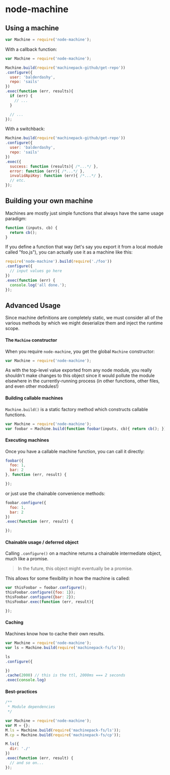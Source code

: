 # node-machine


## Using a machine

```javascript
var Machine = require('node-machine');
```

With a callback function:

```javascript
var Machine = require('node-machine');

Machine.build(require('machinepack-github/get-repo'))
.configure({
  user: 'balderdashy',
  repo: 'sails'
})
.exec(function (err, results){
  if (err) {
    // ...
  }

  // ...
});
```


With a switchback:

```javascript
Machine.build(require('machinepack-github/get-repo'))
.configure({
  user: 'balderdashy',
  repo: 'sails'
})
.exec({
  success: function (results){ /*...*/ },
  error: function (err){ /*...*/ },
  invalidApiKey: function (err){ /*...*/ },
  // etc.
});
```


## Building your own machine

Machines are mostly just simple functions that always have the same usage paradigm:

```javascript
function (inputs, cb) {
  return cb();
}
```


If you define a function that way (let's say you export it from a local module called "foo.js"), you can actually use it as a machine like this:

```javascript
require('node-machine').build(require('./foo'))
.configure({
  // input values go here
})
.exec(function (err) {
  console.log('all done.');
});
```





## Advanced Usage

Since machine definitions are completely static, we must consider all of the various methods by which we might deserialize them and inject the runtime scope.

#### The `Machine` constructor

When you require `node-machine`, you get the global `Machine` constructor:

```javascript
var Machine = require('node-machine');
```

As with the top-level value exported from any node module, you really shouldn't make changes to this object since it would pollute the module elsewhere in the currently-running process (in other functions, other files, and even other modules!)


#### Building callable machines

`Machine.build()` is a static factory method which constructs callable functions.

```javascript
var Machine = require('node-machine');
var foobar = Machine.build(function foobar(inputs, cb){ return cb(); });
```

#### Executing machines

Once you have a callable machine function, you can call it directly:

```javascript
foobar({
  foo: 1,
  bar: 2
}, function (err, result) {

});
```

or just use the chainable convenience methods:

```javascript
foobar.configure({
  foo: 1,
  bar: 2
})
.exec(function (err, result) {

});
```

#### Chainable usage / deferred object

Calling `.configure()` on a machine returns a chainable intermediate object, much like a promise.

> In the future, this object might eventually be a promise.

This allows for some flexibility in how the machine is called:

```javascript
var thisFoobar = foobar.configure();
thisFoobar.configure({foo: 1});
thisFoobar.configure({bar: 2});
thisFoobar.exec(function (err, result){

});
```


#### Caching

Machines know how to cache their own results.

```javascript
var Machine = require('node-machine');
var ls = Machine.build(require('machinepack-fs/ls'));

ls
.configure({

})
.cache(2000) // this is the ttl, 2000ms === 2 seconds
.exec(console.log)
```

#### Best-practices

```javascript
/**
 * Module dependencies
 */

var Machine = require('node-machine');
var M = {};
M.ls = Machine.build(require('machinepack-fs/ls'));
M.cp = Machine.build(require('machinepack-fs/cp'));

M.ls({
  dir: './'
})
.exec(function (err, result) {
  // and so on...
});
```


